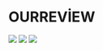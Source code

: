 # OURREVİEW

![](/ourReview/OurReview-1.png)
![](/ourReview/OurReview-2.png)
![](/ourReview/OurReview-3.png)